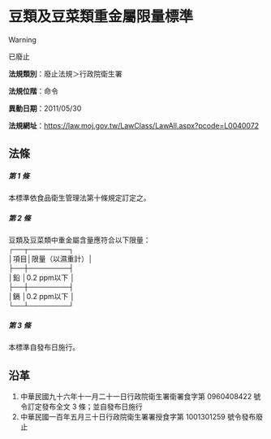# 豆類及豆菜類重金屬限量標準


> [!WARNING]
> 已廢止


**法規類別**：廢止法規＞行政院衛生署

**法規位階**：命令

**異動日期**：2011/05/30  

**法規網址**：https://law.moj.gov.tw/LawClass/LawAll.aspx?pcode=L0040072



## 法條
##### 第 1 條
本標準依食品衛生管理法第十條規定訂定之。

##### 第 2 條
豆類及豆菜類中重金屬含量應符合以下限量：  
┌──┬────────┐  
│項目│限量（以濕重計）│  
├──┼────────┤  
│鉛  │0.2 ppm以下     │  
├──┼────────┤  
│鎘  │0.2 ppm以下     │  
└──┴────────┘

##### 第 3 條
本標準自發布日施行。

## 沿革
1. 中華民國九十六年十一月二十一日行政院衛生署衛署食字第 0960408422 號令訂定發布全文 3  條；並自發布日施行
1. 中華民國一百年五月三十日行政院衛生署署授食字第 1001301259 號令發布廢止
